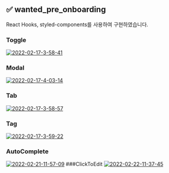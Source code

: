 ## ✅ wanted_pre_onboarding

React Hooks, styled-components를 사용하여 구현하였습니다.

### Toggle
<a href="https://ibb.co/gVWZ78r"><img src="https://i.ibb.co/gVWZ78r/2022-02-17-3-58-41.png" alt="2022-02-17-3-58-41" border="0"></a>
### Modal
<a href="https://ibb.co/G2pzJHc"><img src="https://i.ibb.co/G2pzJHc/2022-02-17-4-03-14.png" alt="2022-02-17-4-03-14" border="0"></a>
### Tab
<a href="https://ibb.co/rpqtxZt"><img src="https://i.ibb.co/rpqtxZt/2022-02-17-3-58-57.png" alt="2022-02-17-3-58-57" border="0"></a>
### Tag
<a href="https://ibb.co/YLRdd09"><img src="https://i.ibb.co/YLRdd09/2022-02-17-3-59-22.png" alt="2022-02-17-3-59-22" border="0"></a>
### AutoComplete
<a href="https://ibb.co/Bry8FdX"><img src="https://i.ibb.co/Bry8FdX/2022-02-21-11-57-09.png" alt="2022-02-21-11-57-09" border="0"></a>
###ClickToEdit
<a href="https://ibb.co/4tYh2v6"><img src="https://i.ibb.co/4tYh2v6/2022-02-22-11-37-45.png" alt="2022-02-22-11-37-45" border="0"></a>
